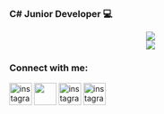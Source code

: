 ### C# Junior Developer :computer:

<p align="center">
  <a href="https://skillicons.dev">
    <img src="https://skillicons.dev/icons?i=git,docker,cs,dotnet,html,mysql,linux" />  </br>
    <img src="https://skillicons.dev/icons?i=arduino,cpp" />
  </a>
</p>

<h3 align="left">Connect with me:</h3>
<p align="left">
<a href="https://t.me/dmise" target="blank" ><img align="centre" src="https://web.ojoteam.com/img/icons/telegram.svg" alt="instagram" height="40" width="40" /></a>
  <a href="https://wa.me/79215570414" target="blank" ><img align="centre" src="https://web.ojoteam.com/img/icons/whatsapp.svg" height="40" width="40" /></a>
<a href="https://instagram.com/dmise_petrov" target="blank" ><img align="centre" src="https://raw.githubusercontent.com/rahuldkjain/github-profile-readme-generator/master/src/images/icons/Social/instagram.svg" alt="instagram" height="40" width="40" /></a>
<a href="https://vk.com/dmise" target="blank" ><img align="centre" src="https://upload.wikimedia.org/wikipedia/commons/f/f3/VK_Compact_Logo_%282021-present%29.svg" alt="instagram" height="40" width="40" /></a>
<p>
  


<!--
**Dmise/Dmise** is a ✨ _special_ ✨ repository because its `README.md` (this file) appears on your GitHub profile.
![aspnetcore](https://user-images.githubusercontent.com/46092536/179498475-f0f4e0dd-eb08-44ee-884d-33bbd9d1fcfa.png)

Here are some ideas to get you started:

- 🔭 I’m currently working on ...
- 🌱 I’m currently learning ...
- 👯 I’m looking to collaborate on ...
- 🤔 I’m looking for help with ...
- 💬 Ask me about ...
- 📫 How to reach me: ...
- 😄 Pronouns: ...
- ⚡ Fun fact: ...
-->
